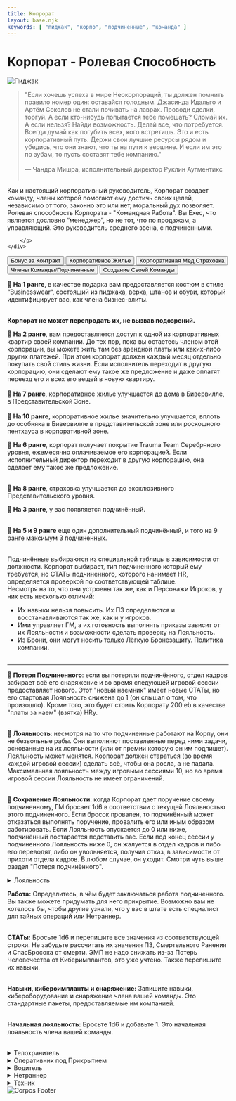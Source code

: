 ```yaml
---
title: Копрорат
layout: base.njk
keywords: [ "пиджак", "корпо", "подчиненные", "команда" ]
---
```


# Корпорат - Ролевая Способность

<div class="image-container image-left">
    <img src="{{ '/images/content/job/suit/suit-art.png' | url }}" alt="Пиджак">
    <div class="text">
        <p>

>"Если хочешь успеха в мире Неокорпораций, ты должен помнить правило номер
один: оставайся голодным. Джасинда Идальго и Артём Соколов не стали
почивать на лаврах. Проводи сделки, торгуй. А если кто-нибудь попытается тебе
помешать? Сломай их. А если нельзя? Найди возможность. Делай все, что
потребуется. Всегда думай как погубить всех, кого встретишь. Это и есть
корпоративный путь. Держи свои лучшие ресурсы рядом и убедись, что они знают,
что ты на пути к вершине. И если им это по зубам, то пусть составят тебе компанию."<br><br>
— Чандра Мишра, исполнительный директор Руклин Аугментикс<br><br>

Как и настоящий корпоративный руководитель, Корпорат создает команду, члены которой
помогают ему достичь своих целей, независимо от того, законно это или нет, моральный дух
позволяет. Ролевая способность Корпората - "Командная Работа".
Вы Exec, что является дословно “менеджер”, но не тот, что по продажам, а управляющий.
Это руководитель среднего звена, с подчиненными.

        </p>
    </div>
</div>

<div class="tab-buttons">
  <button class="tab-button" data-tab="skill1">Бонус за Контракт</button>
  <button class="tab-button" data-tab="skill2">Корпоративное Жилье</button>
  <button class="tab-button" data-tab="skill3">Корпоративная Мед.Страховка</button>
  <button class="tab-button" data-tab="skill4">Члены Команды/Подчиненные</button>
  <button class="tab-button" data-tab="skill5">Создание Своей Команды</button>
</div>

<div class="tab-content" id="skill1">

🔴 **На 1 ранге**, в качестве подарка вам предоставляется костюм в стиле “Businesswear“,
состоящий из пиджака, верха, штанов и обуви, который идентифицирует вас, как члена бизнес-элиты.<br><br>

**Корпорат не может перепродать их, не вызвав подозрений.**

</div>

<div class="tab-content" id="skill2">

🔴 **На 2 ранге**, вам предоставляется доступ к одной из корпоративных квартир своей компании.
До тех пор, пока вы остаетесь членом этой корпорации, вы можете жить там без арендной платы или каких-либо других платежей.
При этом корпорат должен каждый месяц отдельно покупать свой стиль жизни.
Если исполнитель переходит в другую корпорацию, они сделают ему такое же предложение и даже оплатят переезд его и всех его вещей в новую квартиру.<br><br>
🔴 **На 7 ранге**, корпоративное жилье улучшается до дома в Бивервилле, в Представительской Зоне.<br><br>
🔴 **На 10 ранге**, корпоративное жилье значительно улучшается,
вплоть до особняка в Бивервилле в представительской зоне или роскошного пентхауса в корпоративной зоне.

</div>

<div class="tab-content" id="skill3">

🔴 **На 6 ранге**, корпорат получает покрытие Trauma Team Серебряного уровня, ежемесячно
оплачиваемое его корпорацией. Если исполнительный директор переходит в другую
корпорацию, она сделает ему такое же предложение.<br><br>

🔴 **На 8 ранге**, страховка улучшается до эксклюзивного Представительского уровня.

</div>

<div class="tab-content" id="skill4">

🔴 **На 3 ранге**, у вас появляется подчинённый.<br><br>

🔴 **На 5 и 9 ранге** еще один дополнительный подчинённый, и того на 9 ранге максимум 3 подчиненных.<br><br>

Подчинённые выбираются из специальной таблицы в зависимости от должности.
Корпорат выбирает, тип подчиненного который ему требуется, но СТАТы подчиненного, которого нанимает HR,
определяется проверкой по соответствующей таблице.<br>
Несмотря на то, что они устроены так же, как и Персонажи Игроков, у них есть несколько
отличий:
- Их навыки нельзя повысить. Их ПЗ определяются и восстанавливаются так же, как и у
игроков.<br>
- Ими управляет ГМ, а их готовность выполнять приказы зависит от их Лояльности и
возможности сделать проверку на Лояльность.<br>
- Из Брони, они могут носить только Лёгкую Бронезащиту. Политика компании.<br><br>

---

🔴 **Потеря Подчиненного**: если вы потеряли подчинённого, отдел кадров забирает всё его
снаряжение и во время следующей игровой сессии предоставляет нового.
Этот "новый наемник" имеет новые СТАТы, но его стартовая Лояльность снижена до 1 (он слышал о том, что произошло).
Кроме того, это будет стоить Корпорату 200 eb в качестве "платы за наем" (взятка) HRу.<br><br>

🔴 **Лояльность**: несмотря на то что подчиненные работают на Корпу, они не безвольные рабы.
Они выполняют поставленные перед ними задачи, основанные на их лояльности (или от премии которую он им подпишет).
Лояльность может менятся. Корпорат должен стараться (во время каждой игровой сессии) сделать всё,
чтобы она росла, а не падала.
Максимальная лояльность между игровыми сессиями 10, но во время игровой сессии Лояльность не имеет ограничений.<br><br>

🔴 **Сохранение Лояльности**: когда Корпорат дает поручение своему подчиненному,
ГМ бросает 1d6 в соответствии с текущей Лояльностью этого подчиненного.
Если бросок провален, то подчинённый может отказаться выполнять поручение,
провалить его или иным образом саботировать.
Если Лояльность опускается до 0 или ниже, подчинённый постарается подставить вас.
Если под конец сессии у подчиненного Лояльность ниже 0, он жалуется в отдел кадров и либо его переводят,
либо он увольняется, получив отказ, в зависимости от прихоти отдела кадров.
В любом случае, он уходит. Смотри чуть выше раздел "Потеря подчинённого".

<details class="sidebar-group" close>
    <summary>Лояльность</summary>
        <div class="image-container image-left">
            <img src="{{ '/images/content/job/suit/suit-loyalty.png' | url }}" alt="лояльность">
        </div>
</details>

</div>

<div class="tab-content" id="skill5">

**Работа:** Определитесь, в чём будет заключаться работа подчиненного.
Вы также можете придумать для него прикрытие.
Возможно вам не хотелось бы, чтобы другие узнали,
что у вас в штате есть специалист для тайных операций или Нетраннер.<br><br>

**СТАТы:** Бросьте 1d6 и перепишите все значения из соответствующей строки.
Не забудьте рассчитать их значения ПЗ, Смертельного Ранения и СпасБросока от смерти.
ЭМП не надо снижать из-за Потерь Человечества от Киберимплантов, это уже учтено.
Также перепишите их навыки.<br><br>

**Навыки, кибероимпланты и снаряжение:** Запишите навыки, кибероборудование и
снаряжение члена вашей команды. Это стандартные пакеты, предоставляемые им
компанией.<br><br>

**Начальная лояльность:** Бросьте 1d6 и добавьте 1. Это начальная лояльность члена вашей команды.<br><br>

<details class="sidebar-group" close>
    <summary>Телохранитель</summary>
        <div class="image-container image-left">
          <img src="{{ '/images/content/job/suit/suit-team-1.png' | url }}" alt="Телохранитель">
          <div class="text">
            <p>

**Прикрытие:** Личный Тренер, Эскорт<br>
**Истинная Работа:** Защищает вас в опасных ситуациях<br>
**Навыки на +2:** Концентрация, Общение, Образование, Первая Помощь, Проницательность, Владение языками (Уличный Слeнг), Знание Местности (Свой Район), Убеждение, Скрытность.<br>
**Навыки на +4:** Атлетика, Уклонение, Допрос, Внимательность, Сопротивление пыткам/Наркотикам, Тактика.<br>
**Навыки на +6:** Пистолеты, Рукопашный бой<br>
**Киберимпланты:** Повышенные Антитела, Подкожная Броня (ОС 11), Набор Кибераудио, Встроенный Агент, Трекер маячка.<br>
**Снаряжение:** Агент, Лёгкая Бронезащита (ОС 11), Очень тяжелый Пистолет, Стандартные патроны для ОТ Пистолета х50.

            </p>
          </div>
        </div>
</details>

<details class="sidebar-group" close>
    <summary>Оперативник под Прикрытием</summary>
        <div class="image-container image-left">
          <img src="{{ '/images/content/job/suit/suit-team-2.png' | url }}" alt="Оперативник">
          <div class="text">
            <p>

**Прикрытие:** Личный помощник, Стилист<br>
**Истинная Работа:** Делает за вас грязную работу.<br>
**Навыки на +2:** Атлетика, Рукопашный бой, Концетрация, Общение, Образование, Первая Помощь, Владение языками (Уличный Слeнг), Знание Местности (Свой Район), Внимательность, Убеждение.<br>
**Навыки на +4:** Подкуп, Бюрократия, Бизнес, Уклонение, Проницательность, Взлом Замков, Уличное Чутьё, Торговля, Гардероб и Стиль.<br>
**Навыки на +6:** Пистолеты, Скрытность.<br>
**Киберимпланты:** Два сопряженных Кибер-глаза с УФ/ИК Зрением, Сдвиг цвета, Кибер-рука с “Рукохватом”, Выкидным оружием дальнего боя (Очень Тяжелый пистолет), покрытие Realskinn.<br>
**Снаряжение:** Агент, лёгкая бронезащита (ОС 11), Очень Тяжелый пистолет, Стандартные патроны для ОТ Пистолета х50.

            </p>
          </div>
        </div>
</details>

<details class="sidebar-group" close>
    <summary>Водитель</summary>
        <div class="image-container image-left">
          <img src="{{ '/images/content/job/suit/suit-team-3.png' | url }}" alt="Водитель">
          <div class="text">
            <p>

**Прикрытие:** Лакей, Личный водитель<br>
**Истинная Работа:** Водит, пилотирует и управляет командным ТС.<br>
**Навыки на +2:** Атлетика, Концентрация, Общение, Образование, Первая Помощь, Проницательность, Владение языками (Уличный Слeнг), Знание Местности (Свой Район), Внимательность, Убеждение.<br>
**Навыки на +4:** Рукопашный бой, Выносливость, Уклонение, Автомеханик, Пилотирование, Судоходство, Судоремонт, Скрытность, Следопыт.<br>
**Навыки на +6:** Вождение, Пистолеты.<br>
**Киберимпланты:** Имплант Радар/Сонар, Набор Кибераудио, Встроенный Агент, Трекер маячка,Радар-Детектор.<br>
**Снаряжение:** Лёгкая Бронезащита (ОС 11), Очень Тяжелый пистолет, Автомобиль с улучшенными сиденьями, Базовые патроны для ОТ Пистолета х50.

            </p>
          </div>
        </div>
</details>

<details class="sidebar-group" close>
    <summary>Нетраннер</summary>
        <div class="image-container image-left">
          <img src="{{ '/images/content/job/suit/suit-team-4.png' | url }}" alt="Нетраннер">
          <div class="text">
            <p>

**Прикрытие:** IT-шник, Исследователь<br>
**Истинная Работа:** Нетраннинг и сбор информации.<br>
**Навыки на +2:** Интерфейс (Ролевая Способность Нетраннера), Атлетика, Рукопашный бой, Концетрация, Общение, Уклонение, Первая Помощь, Проницательность, Владение языками (Уличный Слeнг), Знание Местности (Свой Район), Внимательность, Убеждение.<br>
**Навыки на +4:** Техника, Криптография, Кибертехника, Образование, Электроника/Безопасность (х2), Фальсификация, Поиск Информации, Пистолеты, Скрытность.<br>
**Киберимпланты:** Нейролинк, Разъём щепок, Регулятор Боли, Личный порт, Кибер-глаза с AR.<br>
**Снаряжение:** Агент, Лёгкая Бронезащита (ОС11), Кибердека (7 слотов: Меч, Меч, Убийца, Червь, Червь, Доспехи), Очень Тяжелый пистолет, Стандартные патроны для ОТ Пистолета х50.

            </p>
          </div>
        </div>
</details>

<details class="sidebar-group" close>
    <summary>Техник</summary>
        <div class="image-container image-left">
          <img src="{{ '/images/content/job/suit/suit-team-5.png' | url }}" alt="Техник">
          <div class="text">
            <p>

**Прикрытие:** IT-шник, Стажер<br>
**Истинная Работа:** Ремонт оружия и снаряжения.<br>
**Навыки на +2:** Атлетика, Рукопашный бой, Концетрация, Общение, Уклонение, Первая Помощь, Проницательность, Владение языками (Уличный Слeнг), Знание Местности (Свой Район), Внимательность, Убеждение, Скрытность.<br>
**Навыки на +4:** Образование, Пистолеты, Оружейник (x2).<br>
**Навыки на +6:** Техника, Кибертехника, Электроника/Безопасность (х2).<br>
**Киберимпланты:** Инструменты в руке, Набор Кибераудио, Встроенный Агент, Детектор Жучков, Диктофон.<br>
**Снаряжение:** Лёгкая Бронезащита (ОС 11), Очень Тяжелый пистолет, Стандартные патроны для ОТ Пистолета х50.

            </p>
          </div>
        </div>
</details>

</div>

<img src="{{ '/images/content/city/corpos/corpos-footer.png' | url }}" alt="Corpos Footer" class="footer-image" />